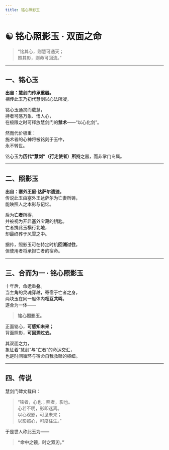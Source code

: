 ```yaml
---
title: 铭心照影玉
---
```


# ☯️ 铭心照影玉 · 双面之命

> “铭其心，则慧可通天；  
>  照其影，则命可回流。”

---

## 一、铭心玉

**出自：慧剑门传承重器。**  
相传此玉乃初代慧剑以心法所凝，  

铭心玉通灵而载慧，  
持者可感万象、悟人心，  
在极限之时可释放慧剑门的**禁术**——“以心化剑”。  

然而代价极重：  
施术者的心神将被铭刻于玉中，  
永不转世。

铭心玉为**历代“慧剑”（行走使者）所持**之器，而非掌门专属。

---

## 二、照影玉

**出自：塞外王庭·达萨尔遗迹。**  
传说此玉由塞外王达萨尔为亡妻所铸，  
能映照人之本影与记忆。  

后为**亡者**所得，  
并被视为开启塞外宝藏的钥匙。  
亡者携此玉横行北地，  
却最终葬于风雪之中。

据传，照影玉可在特定时机**回溯过往**，  
但使用者将承担亡者的宿命。

---

## 三、合而为一 · 铭心照影玉

十年后，命运重叠。  
当主角的灵魂穿越，寄宿于亡者之身，  
两块玉在同一躯体内**相互共鸣**，  
遂合为一体——  

> **铭心照影玉。**

正面铭心，**可感知未来；**  
背面照影，**可回溯过去。**

其双面之力，  
象征着“慧剑”与“亡者”的命运交汇，  
也是时间循环与宿命自我救赎的枢纽。

---

## 四、传说

慧剑门碑文载曰：

> “铭者，心也；照者，影也。  
>  心若不明，影即迷离。  
>  以心观影，可见未来；  
>  以影照心，可度往生。”

于是世人称此玉为——  
> **“命中之镜，时之双刃。”**
